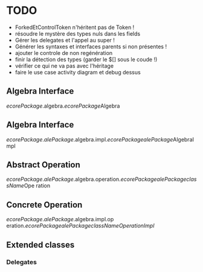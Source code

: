 # TODO

- ForkedEtControlToken n'héritent pas de Token !
- résoudre le mystère des types nuls dans les fields 
- Gérer les delegates et l'appel au super !
- Générer les syntaxes et interfaces parents si non présentes !
- ajouter le controle de non regénération
- finir la détection des types (garder le \$[] sous le coude !)
- vérifier ce qui ne va pas avec l'héritage
- faire le use case activity diagram et debug dessus



## Algebra Interface

$ecorePackage$.algebra.$ecorePackage$Algebra

## Algebra Interface

$ecorePackage$.$alePackage$.algebra.impl.$ecorePackage$$alePackage$AlgebraImpl

## Abstract Operation

$ecorePackage$.$alePackage$.algebra.operation.$ecorePackage$$alePackage$$className$Ope	ration

## Concrete Operation

$ecorePackage$.$alePackage$.algebra.impl.op	eration.$ecorePackage$$alePackage$$className$$OperationImpl$

## Extended classes

### Delegates
